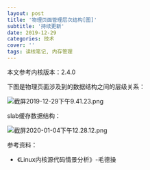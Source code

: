 ```yaml
---
layout: post
title: '物理页面管理层次结构[图]'
subtitle: '持续更新'
date: 2019-12-29
categories: 技术
cover: ''
tags: 读核笔记, 内存管理
---
```


本文参考内核版本：2.4.0

下图是物理页面涉及到的数据结构之间的层级关系：

![截屏2019-12-29下午9.41.23.png](http://ww1.sinaimg.cn/large/c9caade4gy1gadxg8gnhoj222613qn72.jpg)

slab缓存数据结构：

![截屏2020-01-04下午12.28.12.png](http://ww1.sinaimg.cn/large/c9caade4gy1gakf2wedjfj221y0z679t.jpg)

参考资料：
- 《Linux内核源代码情景分析》-毛德操

